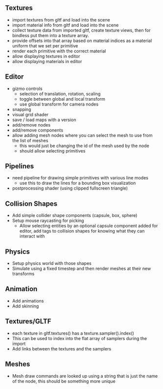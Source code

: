 ## Textures

- import textures from gltf and load into the scene
- import material info from gltf and load into the scene
- collect texture data from imported gltf, create texture views, then for bindless put them into a texture array.
- provide offsets into that array based on material indices as a material uniform that we set per primitive
- render each primitive with the correct material
- allow displaying textures in editor
- allow displaying materials in editor

## Editor

- gizmo controls
    - selection of translation, rotation, scaling
    - toggle between global and local transform
    - use global transform for camera nodes
- snapping
- visual grid shader
- save / load maps with a version
- add/remove nodes
- add/remove components
- allow adding mesh nodes where you can select the mesh to use from the list of meshes
    - this would just be changing the id of the mesh used by the node
    - should allow selecting primitives

## Pipelines

- need pipeline for drawing simple primitives with various line modes
  - use this to draw the lines for a bounding box visualization
- postprocessing shader (using clipped fullscreen triangle)

## Collision Shapes

- Add simple collider shape components (capsule, box, sphere)
- Setup mouse raycasting for picking
  - Allow selecting entities by an optional capsule component added for editor,
    add tags to collision shapes for knowing what they can interact with

## Physics


- Setup physics world with those shapes
- Simulate using a fixed timestep and then render meshes at their new transforms

## Animation

- Add animations
- Add skinning


## Textures/GLTF

- each texture in gltf.textures() has a texture.sampler().index()
 - This can be used to index into the flat array of samplers during the import
- Add links between the textures and the samplers

## Meshes

- Mesh draw commands are looked up using a string that is just the name of the node, this should be something more unique
